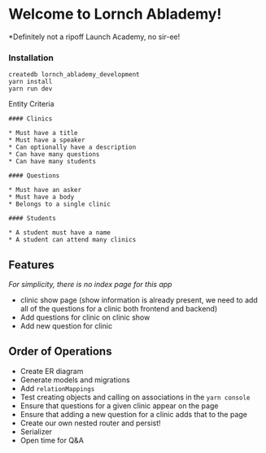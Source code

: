 # Welcome to Lornch Ablademy!

*Definitely not a ripoff Launch Academy, no sir-ee!

### Installation

```no-highlight
createdb lornch_ablademy_development
yarn install
yarn run dev
```

Entity Criteria

```
#### Clinics

* Must have a title
* Must have a speaker
* Can optionally have a description
* Can have many questions
* Can have many students

#### Questions

* Must have an asker
* Must have a body
* Belongs to a single clinic

#### Students

* A student must have a name
* A student can attend many clinics
```

## Features

_For simplicity, there is no index page for this app_

- clinic show page (show information is already present, we need to add all of the questions for a clinic both frontend and backend)
- Add questions for clinic on clinic show
- Add new question for clinic

## Order of Operations

- Create ER diagram
- Generate models and migrations
- Add `relationMappings`
- Test creating objects and calling on associations in the `yarn console`
- Ensure that questions for a given clinic appear on the page
- Ensure that adding a new question for a clinic adds that to the page
- Create our own nested router and persist!
- Serializer
- Open time for Q&A
